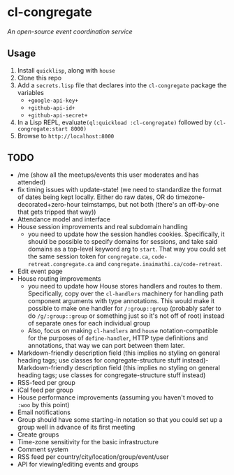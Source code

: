 # cl-congregate

_An open-source event coordination service_

## Usage

1. Install `quicklisp`, along with `house`
2. Clone this repo
3. Add a `secrets.lisp` file that declares into the `cl-congregate` package the variables
	- `+google-api-key+`
	- `+github-api-id+`
	- `+github-api-secret+`
4. In a Lisp REPL, evaluate`(ql:quickload :cl-congregate)` followed by `(cl-congregate:start 8000)`
5. Browse to `http://localhost:8000`

## TODO

- /me (show all the meetups/events this user moderates and has attended)
- fix timing issues with update-state! (we need to standardize the format of dates being kept locally. Either do raw dates, OR do timezone-decorated+zero-hour teimstamps, but not both (there's an off-by-one that gets tripped that way))
- Attendance model and interface
- House session improvements and real subdomain handling
	- you need to update how the session handles cookies. Specifically, it should be possible to specify domains for sessions, and take said domains as a top-level keyword arg to `start`. That way you could set the same session token for `congregate.ca`, `code-retreat.congregate.ca` and `congregate.inaimathi.ca/code-retreat`.
- Edit event page
- House routing improvements
	- you need to update how House stores handlers and routes to them. Specifically, copy over the `cl-handlers` machinery for handling path component arguments with type annotations. This would make it possible to make one handler for `/:group::group` (probably safer to do `/g/:group::group` or something just so it's not off of root) instead of separate ones for each individual group
	- Also, focus on making `cl-handlers` and `house` notation-compatible for the purposes of `define-handler`, HTTP type definitions and annotations, that way we can port between them later.
- Markdown-friendly description field (this implies no styling on general heading tags; use classes for congregate-structure stuff instead)- Markdown-friendly description field (this implies no styling on general heading tags; use classes for congregate-structure stuff instead)
- RSS-feed per group
- iCal feed per group
- House performance improvements (assuming you haven't moved to `:woo` by this point)
- Email notifications
- Group should have some starting-in notation so that you could set up a group well in advance of its first meeting
- Create groups
- Time-zone sensitivity for the basic infrastructure
- Comment system
- RSS feed per country/city/location/group/event/user
- API for viewing/editing events and groups
